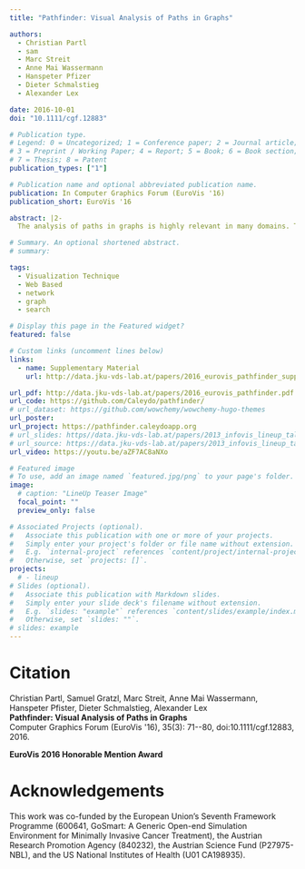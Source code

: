 ```yaml
---
title: "Pathfinder: Visual Analysis of Paths in Graphs"

authors:
  - Christian Partl
  - sam
  - Marc Streit
  - Anne Mai Wassermann
  - Hanspeter Pfizer
  - Dieter Schmalstieg
  - Alexander Lex

date: 2016-10-01
doi: "10.1111/cgf.12883"

# Publication type.
# Legend: 0 = Uncategorized; 1 = Conference paper; 2 = Journal article;
# 3 = Preprint / Working Paper; 4 = Report; 5 = Book; 6 = Book section;
# 7 = Thesis; 8 = Patent
publication_types: ["1"]

# Publication name and optional abbreviated publication name.
publication: In Computer Graphics Forum (EuroVis '16)
publication_short: EuroVis '16

abstract: |2-
  The analysis of paths in graphs is highly relevant in many domains. Typically, path-related tasks are performed in node-link layouts. Unfortunately, graph layouts often do not scale to the size of many real world networks. Also, many networks are multivariate, i.e., contain rich attribute sets associated with the nodes and edges. These attributes are often critical in judging paths, but directly visualizing attributes in a graph layout exacerbates the scalability problem. In this paper, we present visual analysis solutions dedicated to path-related tasks in large and highly multivariate graphs. We show that by focusing on paths, we can address the scalability problem of multivariate graph visualization, equipping analysts with a powerful tool to explore large graphs. We introduce Pathfinder, a technique that provides visual methods to query paths, while considering various constraints. The resulting set of paths is visualized in both a ranked list and as a node-link diagram. For the paths in the list, we display rich attribute data associated with nodes and edges, and the node-link diagram provides topological context. The paths can be ranked based on topological properties, such as path length or average node degree, and scores derived from attribute data. Pathfinder is designed to scale to graphs with tens of thousands of nodes and edges by employing strategies such as incremental query results. We demonstrate Pathfinder's fitness for use in scenarios with data from a coauthor network and biological pathways.

# Summary. An optional shortened abstract.
# summary:

tags:
  - Visualization Technique
  - Web Based
  - network
  - graph
  - search

# Display this page in the Featured widget?
featured: false

# Custom links (uncomment lines below)
links:
  - name: Supplementary Material
    url: http://data.jku-vds-lab.at/papers/2016_eurovis_pathfinder_supplement.pdf

url_pdf: http://data.jku-vds-lab.at/papers/2016_eurovis_pathfinder.pdf
url_code: https://github.com/Caleydo/pathfinder/
# url_dataset: https://github.com/wowchemy/wowchemy-hugo-themes
url_poster:
url_project: https://pathfinder.caleydoapp.org
# url_slides: https//data.jku-vds-lab.at/papers/2013_infovis_lineup_talk.pdf
# url_source: https://data.jku-vds-lab.at/papers/2013_infovis_lineup_talk.pptx
url_video: https://youtu.be/aZF7AC8aNXo

# Featured image
# To use, add an image named `featured.jpg/png` to your page's folder.
image:
  # caption: "LineUp Teaser Image"
  focal_point: ""
  preview_only: false

# Associated Projects (optional).
#   Associate this publication with one or more of your projects.
#   Simply enter your project's folder or file name without extension.
#   E.g. `internal-project` references `content/project/internal-project/index.md`.
#   Otherwise, set `projects: []`.
projects:
  # - lineup
# Slides (optional).
#   Associate this publication with Markdown slides.
#   Simply enter your slide deck's filename without extension.
#   E.g. `slides: "example"` references `content/slides/example/index.md`.
#   Otherwise, set `slides: ""`.
# slides: example
---
```


# Citation

Christian Partl, Samuel Gratzl, Marc Streit, Anne Mai Wassermann, Hanspeter Pfister, Dieter Schmalstieg, Alexander Lex <br>
**Pathfinder: Visual Analysis of Paths in Graphs** <br>
Computer Graphics Forum (EuroVis '16), 35(3): 71--80, doi:10.1111/cgf.12883, 2016.

**<i class="fa fa-award"></i> EuroVis 2016 Honorable Mention Award**

# Acknowledgements

This work was co-funded by the European Union’s Seventh Framework Programme (600641, GoSmart: A Generic Open-end Simulation Environment for Minimally Invasive Cancer Treatment), the Austrian Research Promotion Agency (840232), the Austrian Science Fund (P27975-NBL), and the US National Institutes of Health (U01 CA198935).